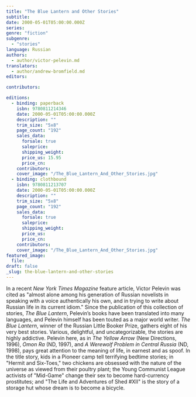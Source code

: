 ```yaml
---
title: "The Blue Lantern and Other Stories"
subtitle:
date: 2000-05-01T05:00:00.000Z
series:
genre: "fiction"
subgenre:
  - "stories"
language: Russian
authors:
  - author/victor-pelevin.md
translators:
  - author/andrew-bromfield.md
editors:

contributors:

editions:
  - binding: paperback
    isbn: 9780811214346
    date: 2000-05-01T05:00:00.000Z
    description: ""
    trim_size: "5x8"
    page_count: "192"
    sales_data:
      forsale: true
      saleprice:
      shipping_weight:
      price_us: 15.95
      price_cn:
    contributors:
    cover_image: "/The_Blue_Lantern_And_Other_Stories.jpg"
  - binding: clothbound
    isbn: 9780811213707
    date: 2000-05-01T05:00:00.000Z
    description: ""
    trim_size: "5x8"
    page_count: "192"
    sales_data:
      forsale: true
      saleprice:
      shipping_weight:
      price_us:
      price_cn:
    contributors:
    cover_image: "/The_Blue_Lantern_And_Other_Stories.jpg"
featured_image:
  file:
draft: false
_slug: the-blue-lantern-and-other-stories
---
```


In a recent _New York Times Magazine_ feature article, Victor Pelevin was cited as "almost alone among his generation of Russian novelists in speaking with a voice authentically his own, and in trying to write about Russian life in its current idiom." Since the publication of this collection of stories, _The Blue Lantern_, Pelevin’s books have been translated into many languages, and Pelevin himself has been touted as a major world writer. _The Blue Lantern_, winner of the Russian Little Booker Prize, gathers eight of his very best stories. Various, delightful, and uncategorizable, the stories are highly addictive. Pelevin here, as in _The Yellow Arrow_ (New Directions, 1996), _Omon Ra_ (ND, 1997), and _A Werewolf Problem in Central Russia_ (ND, 1998), pays great attention to the meaning of life, in earnest and as spoof. In the title story, kids in a Pioneer camp tell terrifying bedtime stories; in "Hermit and Six-Toes," two chickens are obsessed with the nature of the universe as viewed from their poultry plant; the Young Communist League activists of "Mid-Game" change their sex to become hard-currency prostitutes; and "The Life and Adventures of Shed #XII" is the story of a storage hut whose dream is to become a bicycle.

